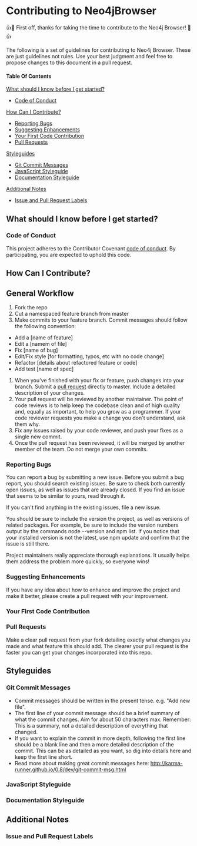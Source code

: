 # Contributing to Neo4jBrowser

:+1::tada: First off, thanks for taking the time to contribute to the Neo4j Browser! :tada::+1:

The following is a set of guidelines for contributing to Neo4j Browser. These are just guidelines not rules. Use your best judgment and feel free to propose changes to this document in a pull request.

#### Table Of Contents

[What should I know before I get started?](#what-should-i-know-before-i-get-started)
  * [Code of Conduct](#code-of-conduct)

[How Can I Contribute?](#how-can-i-contribute)
  * [Reporting Bugs](#reporting-bugs)
  * [Suggesting Enhancements](#suggesting-enhancements)
  * [Your First Code Contribution](#your-first-code-contribution)
  * [Pull Requests](#pull-requests)

[Styleguides](#styleguides)
  * [Git Commit Messages](#git-commit-messages)
  * [JavaScript Styleguide](#javascript-styleguide)
  * [Documentation Styleguide](#documentation-styleguide)

[Additional Notes](#additional-notes)
  * [Issue and Pull Request Labels](#issue-and-pull-request-labels)

## What should I know before I get started?

### Code of Conduct

This project adheres to the Contributor Covenant [code of conduct](CODE_OF_CONDUCT.md).
By participating, you are expected to uphold this code.


## How Can I Contribute?

## General Workflow
1. Fork the repo
1. Cut a namespaced feature branch from master
1. Make commits to your feature branch. Commit messages should follow the following convention:
  - Add a [name of feature]
  - Edit a [namem of file]
  - Fix [name of bug]
  - Edit/Fix style [for formatting, typos, etc with no code change]
  - Refactor [details about refactored feature or code]
  - Add test [name of spec]
1. When you've finished with your fix or feature, push changes into your branch. Submit a [pull request](#pull-requests)
   directly to master. Include a detailed description of your changes.
1. Your pull request will be reviewed by another maintainer. The point of code
   reviews is to help keep the codebase clean and of high quality and, equally
   as important, to help you grow as a programmer. If your code reviewer
   requests you make a change you don't understand, ask them why.
1. Fix any issues raised by your code reviewer, and push your fixes as a single
   new commit.
1. Once the pull request has been reviewed, it will be merged by another member of the team. Do not merge your own commits.

### Reporting Bugs
You can report a bug by submitting a new issue. Before you submit a bug report, you should search existing issues. Be sure to check both currently open issues, as well as issues that are already closed. If you find an issue that seems to be similar to yours, read through it.

If you can't find anything in the existing issues, file a new issue.

You should be sure to include the version the project, as well as versions of related packages. For example, be sure to include the version numbers output by the commands node --version and npm list. If you notice that your installed version is not the latest, use npm update and confirm that the issue is still there.

Project maintainers really appreciate thorough explanations. It usually helps them address the problem more quickly, so everyone wins!

### Suggesting Enhancements
If you have any idea about how to enhance and improve the project and make it better, please create a pull request with your improvement.

### Your First Code Contribution
### Pull Requests
Make a clear pull request from your fork detailing exactly what changes you made and what feature this should add. The clearer your pull request is the faster you can get your changes incorporated into this repo.

## Styleguides
### Git Commit Messages
- Commit messages should be written in the present tense. e.g. "Add new file".
- The first line of your commit message should be a brief summary of what the
  commit changes. Aim for about 50 characters max. Remember: This is a summary,
  not a detailed description of everything that changed.
- If you want to explain the commit in more depth, following the first line should
  be a blank line and then a more detailed description of the commit. This can be
  as detailed as you want, so dig into details here and keep the first line short.
- Read more about making great commit messages here:
  http://karma-runner.github.io/0.8/dev/git-commit-msg.html

### JavaScript Styleguide
### Documentation Styleguide

## Additional Notes
### Issue and Pull Request Labels